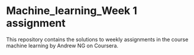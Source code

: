 # Machine_learning_Week 1 assignment

This repository contains the solutions to weekly assignments in the course machine learning by Andrew NG on Coursera.
